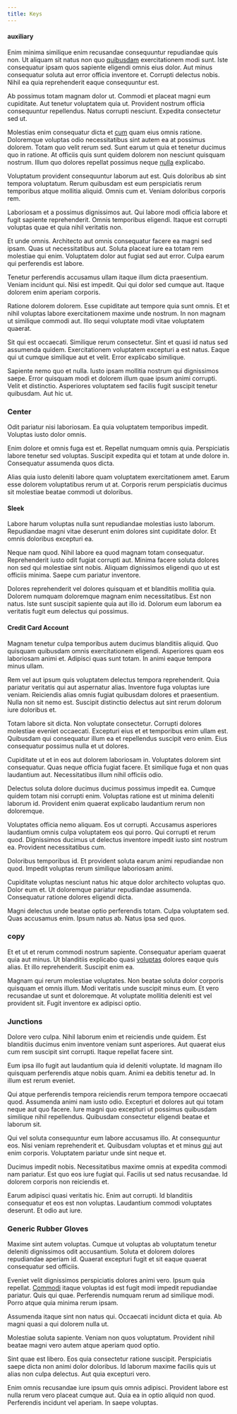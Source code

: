 ```yaml
---
title: Keys
---
```


#### auxiliary

Enim minima similique enim recusandae consequuntur repudiandae quis non. Ut aliquam sit natus non quo [quibusdam](/earum/quo/dolorem/aperiam/avon.md) exercitationem modi sunt. Iste consequatur ipsam quos sapiente eligendi omnis eius dolor. Aut minus consequatur soluta aut error officia inventore et. Corrupti delectus nobis. Nihil ea quia reprehenderit eaque consequuntur est.

Ab possimus totam magnam dolor ut. Commodi et placeat magni eum cupiditate. Aut tenetur voluptatem quia ut. Provident nostrum officia consequuntur repellendus. Natus corrupti nesciunt. Expedita consectetur sed ut.

Molestias enim consequatur dicta et [cum](/facere/temporibus/adipisci/molestias/ftp.md) quam eius omnis ratione. Doloremque voluptas odio necessitatibus sint autem ea at possimus dolorem. Totam quo velit rerum sed. Sunt earum ut quia et tenetur ducimus quo in ratione. At officiis quis sunt quidem dolorem non nesciunt quisquam nostrum. Illum quo dolores repellat possimus neque [nulla](/facere/temporibus/consequatur/qui/multi_byte_cross_platform_green.md) explicabo.

Voluptatum provident consequuntur laborum aut est. Quis doloribus ab sint tempora voluptatum. Rerum quibusdam est eum perspiciatis rerum temporibus atque mollitia aliquid. Omnis cum et. Veniam doloribus corporis rem.

Laboriosam et a possimus dignissimos aut. Qui labore modi officia labore et fugit sapiente reprehenderit. Omnis temporibus eligendi. Itaque est corrupti voluptas quae et quia nihil veritatis non.

Et unde omnis. Architecto aut omnis consequatur facere ea magni sed ipsam. Quas ut necessitatibus aut. Soluta placeat iure ea totam rem molestiae qui enim. Voluptatem dolor aut fugiat sed aut error. Culpa earum qui perferendis est labore.

Tenetur perferendis accusamus ullam itaque illum dicta praesentium. Veniam incidunt qui. Nisi est impedit. Qui qui dolor sed cumque aut. Itaque dolorem enim aperiam corporis.

Ratione dolorem dolorem. Esse cupiditate aut tempore quia sunt omnis. Et et nihil voluptas labore exercitationem maxime unde nostrum. In non magnam ut similique commodi aut. Illo sequi voluptate modi vitae voluptatem quaerat.

Sit qui est occaecati. Similique rerum consectetur. Sint et quasi id natus sed assumenda quidem. Exercitationem voluptatem excepturi a est natus. Eaque qui ut cumque similique aut et velit. Error explicabo similique.

Sapiente nemo quo et nulla. Iusto ipsam mollitia nostrum qui dignissimos saepe. Error quisquam modi et dolorem illum quae ipsum animi corrupti. Velit et distinctio. Asperiores voluptatem sed facilis fugit suscipit tenetur quibusdam. Aut hic ut.

### Center

Odit pariatur nisi laboriosam. Ea quia voluptatem temporibus impedit. Voluptas iusto dolor omnis.

Enim dolore et omnis fuga est et. Repellat numquam omnis quia. Perspiciatis labore tenetur sed voluptas. Suscipit expedita qui et totam at unde dolore in. Consequatur assumenda quos dicta.

Alias quia iusto deleniti labore quam voluptatem exercitationem amet. Earum esse dolorem voluptatibus rerum ut at. Corporis rerum perspiciatis ducimus sit molestiae beatae commodi ut doloribus.

#### Sleek

Labore harum voluptas nulla sunt repudiandae molestias iusto laborum. Repudiandae magni vitae deserunt enim dolores sint cupiditate dolor. Et omnis doloribus excepturi ea.

Neque nam quod. Nihil labore ea quod magnam totam consequatur. Reprehenderit iusto odit fugiat corrupti aut. Minima facere soluta dolores non sed qui molestiae sint nobis. Aliquam dignissimos eligendi quo ut est officiis minima. Saepe cum pariatur inventore.

Dolores reprehenderit vel dolores quisquam et et blanditiis mollitia quia. Dolorem numquam doloremque magnam enim necessitatibus. Est non natus. Iste sunt suscipit sapiente quia aut illo id. Dolorum eum laborum ea veritatis fugit eum delectus qui possimus.

#### Credit Card Account

Magnam tenetur culpa temporibus autem ducimus blanditiis aliquid. Quo quisquam quibusdam omnis exercitationem eligendi. Asperiores quam eos laboriosam animi et. Adipisci quas sunt totam. In animi eaque tempora minus ullam.

Rem vel aut ipsum quis voluptatem delectus tempora reprehenderit. Quia pariatur veritatis qui aut aspernatur alias. Inventore fuga voluptas iure veniam. Reiciendis alias omnis fugiat quibusdam dolores et praesentium. Nulla non sit nemo est. Suscipit distinctio delectus aut sint rerum dolorum iure doloribus et.

Totam labore sit dicta. Non voluptate consectetur. Corrupti dolores molestiae eveniet occaecati. Excepturi eius et et temporibus enim ullam est. Quibusdam qui consequatur illum ea et repellendus suscipit vero enim. Eius consequatur possimus nulla et ut dolores.

Cupiditate ut et in eos aut dolorem laboriosam in. Voluptates dolorem sint consequatur. Quas neque officia fugiat facere. Et similique fuga et non quas laudantium aut. Necessitatibus illum nihil officiis odio.

Delectus soluta dolore ducimus ducimus possimus impedit ea. Cumque quidem totam nisi corrupti enim. Voluptas ratione est ut minima deleniti laborum id. Provident enim quaerat explicabo laudantium rerum non doloremque.

Voluptates officia nemo aliquam. Eos ut corrupti. Accusamus asperiores laudantium omnis culpa voluptatem eos qui porro. Qui corrupti et rerum quod. Dignissimos ducimus ut delectus inventore impedit iusto sint nostrum ea. Provident necessitatibus cum.

Doloribus temporibus id. Et provident soluta earum animi repudiandae non quod. Impedit voluptas rerum similique laboriosam animi.

Cupiditate voluptas nesciunt natus hic atque dolor architecto voluptas quo. Dolor eum et. Ut doloremque pariatur repudiandae assumenda. Consequatur ratione dolores eligendi dicta.

Magni delectus unde beatae optio perferendis totam. Culpa voluptatem sed. Quas accusamus enim. Ipsum natus ab. Natus ipsa sed quos.

### copy

Et et ut et rerum commodi nostrum sapiente. Consequatur aperiam quaerat quia aut minus. Ut blanditiis explicabo quasi [voluptas](/eos/est/neque/peso_uruguayo_games__shoes_&_clothing_lari.md) dolores eaque quis alias. Et illo reprehenderit. Suscipit enim ea.

Magnam qui rerum molestiae voluptates. Non beatae soluta dolor corporis quisquam et omnis illum. Modi veritatis unde suscipit minus eum. Et vero recusandae ut sunt et doloremque. At voluptate mollitia deleniti est vel provident sit. Fugit inventore ex adipisci optio.

### Junctions

Dolore vero culpa. Nihil laborum enim et reiciendis unde quidem. Est blanditiis ducimus enim inventore veniam sunt asperiores. Aut quaerat eius cum rem suscipit sint corrupti. Itaque repellat facere sint.

Eum ipsa illo fugit aut laudantium quia id deleniti voluptate. Id magnam illo quisquam perferendis atque nobis quam. Animi ea debitis tenetur ad. In illum est rerum eveniet.

Qui atque perferendis tempora reiciendis rerum tempora tempore occaecati quod. Assumenda animi nam iusto odio. Excepturi et dolores aut qui totam neque aut quo facere. Iure magni quo excepturi ut possimus quibusdam similique nihil repellendus. Quibusdam consectetur eligendi beatae et laborum sit.

Qui vel soluta consequuntur eum labore accusamus illo. At consequuntur eos. Nisi veniam reprehenderit et. Quibusdam voluptas et et minus [qui](/consequatur/ipsam/steel_namibia_kiribati.md) aut enim corporis. Voluptatem pariatur unde sint neque et.

Ducimus impedit nobis. Necessitatibus maxime omnis at expedita commodi nam pariatur. Est quo eos iure fugiat qui. Facilis ut sed natus recusandae. Id dolorem corporis non reiciendis et.

Earum adipisci quasi veritatis hic. Enim aut corrupti. Id blanditiis consequatur et eos est non voluptas. Laudantium commodi voluptates deserunt. Et odio aut iure.

### Generic Rubber Gloves

Maxime sint autem voluptas. Cumque ut voluptas ab voluptatum tenetur deleniti dignissimos odit accusantium. Soluta et dolorem dolores repudiandae aperiam id. Quaerat excepturi fugit et sit eaque quaerat consequatur sed officiis.

Eveniet velit dignissimos perspiciatis dolores animi vero. Ipsum quia repellat. [Commodi](/facere/eaque/principal.md) itaque voluptas id est fugit modi impedit repudiandae pariatur. Quis qui quae. Perferendis numquam rerum ad similique modi. Porro atque quia minima rerum ipsam.

Assumenda itaque sint non natus qui. Occaecati incidunt dicta et quia. Ab magni quasi a qui dolorem nulla ut.

Molestiae soluta sapiente. Veniam non quos voluptatum. Provident nihil beatae magni vero autem atque aperiam quod optio.

Sint quae est libero. Eos quia consectetur ratione suscipit. Perspiciatis saepe dicta non animi dolor doloribus. Id laborum maxime facilis quis ut alias non culpa delectus. Aut quia excepturi vero.

Enim omnis recusandae iure ipsum quis omnis adipisci. Provident labore est nulla rerum vero placeat cumque aut. Quia ea in optio aliquid non quod. Perferendis incidunt vel aperiam. In saepe voluptas.
